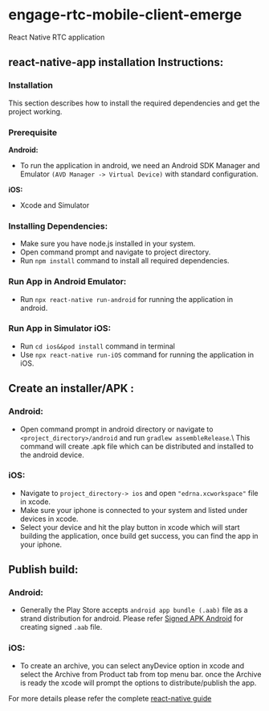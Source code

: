 # engage-rtc-mobile-client-emerge
React Native RTC application

## react-native-app installation Instructions:
 
### Installation
This section describes how to install the required dependencies and get the project working.

### Prerequisite
**Android:**
- To run the application in android, we need an Android SDK Manager and Emulator `(AVD Manager -> Virtual Device)` with standard configuration.
	
**iOS:**
- Xcode and Simulator

### Installing Dependencies:
- Make sure you have node.js installed in your system.
- Open command prompt and navigate to project directory.
- Run `npm install` command to install all required dependencies.
	
### Run App in Android Emulator: 
- Run `npx react-native run-android` for running the application in android. 
	
### Run App in Simulator iOS: 
- Run `cd ios&&pod install` command in terminal
- Use `npx react-native run-iOS` command for running the application in iOS.
	
## Create an installer/APK :
### Android:  
- Open command prompt in android directory or navigate to `<project_directory>/android` and run `gradlew assembleRelease`.\ This command will create .apk file which can be distributed and installed to the android device.
		  
### iOS:
- Navigate to `project_directory-> ios` and open `"edrna.xcworkspace"` file in xcode.
- Make sure your iphone is connected to your system and listed under devices in xcode.
- Select your device and hit the play button in xcode which will start building the application, once build get success, you can find the app in your iphone.

## Publish build:
### Android:
- Generally the Play Store accepts `android app bundle (.aab)` file as a strand distribution for android. Please refer [Signed APK Android](https://reactnative.dev/docs/signed-apk-android) for creating signed `.aab` file.
		
### iOS: 
- To create an archive, you can select anyDevice option in xcode and select the Archive from Product tab from top menu bar. once the Archive is ready the xcode will prompt the options to distribute/publish the app.	
		
For more details please refer the complete [react-native guide](https://reactnative.dev/docs/getting-started)
